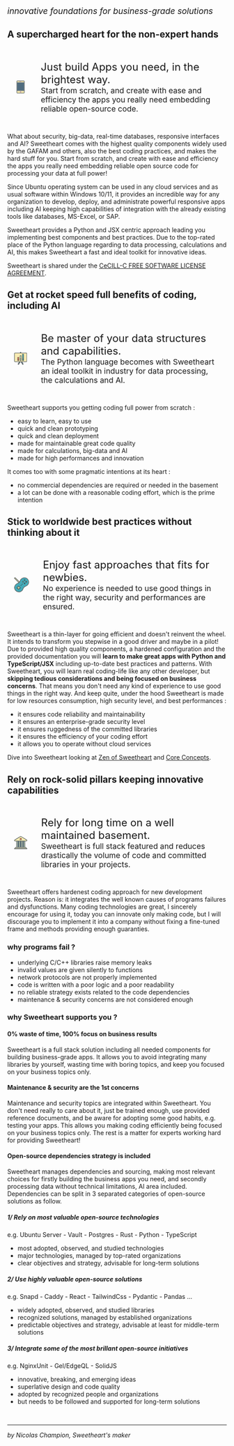 <span style="font-size:1.2rem; font-style:italic;">
  innovative foundations for business-grade solutions
</span>

## A supercharged heart for the non-expert hands

<div style="display:flex; padding:1rem;">
  <svg width="70px" height="70px" viewBox="0 0 64 64" enable-background="new 0 0 64 64" fill="#000000">
    <g stroke-width="0"/>
    <g stroke-linecap="round" stroke-linejoin="round"/>
    <g> <g> 
    <rect x="14" y="10" fill="#506C7F" width="36" height="40"/> <g>
    <path fill="#F9EBB2" d="M14,4v4h36V4c0-1.104-0.896-2-2-2H16C14.896,2,14,2.896,14,4z"/>
    <path fill="#F9EBB2" d="M50,60v-8H14v8c0,1.104,0.896,2,2,2h32C49.104,62,50,61.104,50,60z"/> </g>
    <path fill="#394240" d="M48,0H16c-2.211,0-4,1.789-4,4v56c0,2.211,1.789,4,4,4h32c2.211,0,4-1.789,4-4V4C52,1.789,50.211,0,48,0z M50,60c0,1.104-0.896,2-2,2H16c-1.104,0-2-0.896-2-2v-8h36V60z M50,50H14V10h36V50z M50,8H14V4c0-1.104,0.896-2,2-2h32 c1.104,0,2,0.896,2,2V8z"/>
    <path fill="#ad7fa3" d="M32,60c1.658,0,3-1.342,3-3s-1.342-3-3-3s-3,1.342-3,3S30.342,60,32,60z M32,56c0.553,0,1,0.447,1,1 s-0.447,1-1,1s-1-0.447-1-1S31.447,56,32,56z"/> 
    <path fill="#ad7fa3" d="M33,4h-6c-0.553,0-1,0.447-1,1s0.447,1,1,1h6c0.553,0,1-0.447,1-1S33.553,4,33,4z"/>
    <circle fill="#ad7fa3" cx="37" cy="5" r="1"/> <circle fill="#B4CCB9" cx="32" cy="57" r="1"/> </g> </g>
  </svg>
  <p style="display:block; margin-left:2rem;">
    <span style="font-size:1.5rem">
      Just build Apps you need, in the brightest way.
    </span><br/>
    <span style="font-size:1.1rem; margin-top:2rem;">
      Start from scratch, and create with ease and efficiency the apps you really need embedding reliable open-source code.
    </span>
  </p>
</div>

What about security, big-data, real-time databases, responsive interfaces and AI? Sweetheart comes with the highest quality components widely used by the GAFAM and others, also the best coding practices, and makes the hard stuff for you. Start from scratch, and create with ease and efficiency the apps you really need embedding reliable open source code for processing your data at full power!

Since Ubuntu operating system can be used in any cloud services and as usual software within Windows 10/11, it provides an incredible way for any organization to develop, deploy, and administrate powerful responsive apps including AI keeping high capabilities of integration with the already existing tools like databases, MS-Excel, or SAP.

Sweetheart provides a Python and JSX centric approach leading you implementing best components and best practices. Due to the top-rated place of the Python language regarding to data processing, calculations and AI, this makes Sweetheart a fast and ideal toolkit for innovative ideas.

Sweetheart is shared under the [CeCILL-C FREE SOFTWARE LICENSE AGREEMENT](http://www.cecill.info/licences/Licence_CeCILL-C_V1-en.html).

## Get at rocket speed full benefits of coding, including AI

<div style="display:flex; padding:1rem;">
  <svg width="70px" height="70px" viewBox="0 0 64 64" enable-background="new 0 0 64 64" >
    <g>
      <g>
        <path fill="#506C7F" d="M32,2c-0.553,0-1,0.447-1,1v1h2V3C33,2.447,32.553,2,32,2z"/>
        <path fill="#506C7F" d="M20.135,60.5c-0.277,0.479-0.113,1.09,0.365,1.365c0.479,0.277,1.09,0.113,1.366-0.365l6.64-11.5h-2.309
          L20.135,60.5z"/>
        <path fill="#506C7F" d="M43.865,60.5L37.803,50h-2.309l6.64,11.5c0.276,0.479,0.888,0.643,1.366,0.366S44.143,60.979,43.865,60.5z
          "/>
      </g>
      <path fill="#F9EBB2" d="M62,46c0,1.104-0.896,2-2,2H4c-1.104,0-2-0.896-2-2V8c0-1.104,0.896-2,2-2h56c1.104,0,2,0.896,2,2V46z"/>
      <g>
        <path fill="#394240" d="M60,4H35V3c0-1.657-1.343-3-3-3s-3,1.343-3,3v1H4C1.789,4,0,5.789,0,8v38c0,2.211,1.789,4,4,4h19.888
          l-5.485,9.5c-0.829,1.435-0.338,3.27,1.098,4.098s3.27,0.337,4.098-1.098L30.814,50h2.37l7.217,12.5
          c0.829,1.436,2.663,1.927,4.099,1.098c1.436-0.828,1.926-2.662,1.098-4.098L40.112,50H60c2.211,0,4-1.789,4-4V8
          C64,5.789,62.211,4,60,4z M31,3c0-0.553,0.447-1,1-1s1,0.447,1,1v1h-2V3z M21.866,61.5c-0.276,0.479-0.888,0.643-1.366,0.365
          c-0.479-0.275-0.643-0.887-0.365-1.365L26.197,50h2.309L21.866,61.5z M43.865,60.5c0.277,0.479,0.113,1.09-0.365,1.366
          s-1.09,0.112-1.366-0.366L35.494,50h2.309L43.865,60.5z M62,46c0,1.104-0.896,2-2,2H4c-1.104,0-2-0.896-2-2V8c0-1.104,0.896-2,2-2
          h56c1.104,0,2,0.896,2,2V46z"/>
        <path fill="#394240" d="M35,18h-6c-0.553,0-1,0.447-1,1v25h8V19C36,18.447,35.553,18,35,18z M34,42h-4v-8h4V42z M34,32h-4V20h4V32
          z"/>
        <path fill="#394240" d="M47,10h-6c-0.553,0-1,0.447-1,1v33h8V11C48,10.447,47.553,10,47,10z M46,42h-4V32h4V42z M46,30h-4V12h4V30
          z"/>
        <path fill="#394240" d="M23,26h-6c-0.553,0-1,0.447-1,1v17h8V27C24,26.447,23.553,26,23,26z M22,42h-4v-6h4V42z M22,34h-4v-6h4V34
          z"/>
      </g>
      <g>
        <rect x="18" y="28" fill="#F76D57" width="4" height="6"/>
        <rect x="42" y="32" fill="#45AAB8" width="4" height="10"/>
        <rect x="30" y="20" fill="#B4CCB9" width="4" height="12"/>
        <rect x="42" y="12" fill="#45AAB8" width="4" height="18"/>
        <rect x="18" y="36" fill="#F76D57" width="4" height="6"/>
        <rect x="30" y="34" fill="#B4CCB9" width="4" height="8"/>
      </g>
      <g opacity="0.2">
        <rect x="42" y="32" fill="#231F20" width="4" height="10"/>
        <rect x="18" y="36" fill="#231F20" width="4" height="6"/>
        <rect x="30" y="34" fill="#231F20" width="4" height="8"/>
      </g>
    </g>
  </svg>
  <p style="display:block; margin-left:2rem;">
    <span style="font-size:1.5rem">
      Be master of your data structures and capabilities.
    </span><br/>
    <span style="font-size:1.1rem; margin-top:2rem;">
      The Python language becomes with Sweetheart an ideal toolkit in industry
          for data processing, the calculations and AI.
    </span>
  </p>
</div>

Sweetheart supports you getting coding full power from scratch :

  - easy to learn, easy to use
  - quick and clean prototyping
  - quick and clean deployment
  - made for maintainable great code quality
  - made for calculations, big-data and AI
  - made for high performances and innovation

It comes too with some pragmatic intentions at its heart :

  - no commercial dependencies are required or needed in the basement
  - a lot can be done with a reasonable coding effort, which is the prime intention

## Stick to worldwide best practices without thinking about it

<div style="display:flex; padding:1rem;">
  <svg width="70px" height="70px" viewBox="0 0 64 64" enable-background="new 0 0 64 64">
    <g>
      <path fill="#F9EBB2" d="M2.294,2.294c0.391-0.392,1.022-0.392,1.414,0l17.664,17.665l0,0l-1.409,1.418L2.294,3.708
        C1.902,3.316,1.902,2.685,2.294,2.294z"/>
      <path fill="#45AAB8" d="M50.455,36.795c-6.582,1.898-11.762,7.078-13.659,13.66C34.2,57.205,27.665,62,20,62
        c-9.941,0-18-8.059-18-18c0-7.664,4.794-14.2,11.545-16.795c6.582-1.898,11.762-7.078,13.659-13.66C29.8,6.795,36.335,2,44,2
        c9.941,0,18,8.059,18,18C62,27.664,57.206,34.2,50.455,36.795z"/>
      <g>
        <path fill="#394240" d="M44,0c-6.558,0-12.361,3.166-16.002,8.045c-1.138,1.523-2.064,3.213-2.735,5.028
          c-0.58,1.916-1.48,3.71-2.632,5.315L5.122,0.879c-1.172-1.172-3.071-1.171-4.243,0c-1.171,1.172-1.172,3.071,0,4.243
          l17.514,17.513c-1.566,1.125-3.312,2.007-5.185,2.573c-0.049,0.015-0.085,0.04-0.135,0.055c-1.814,0.671-3.505,1.598-5.028,2.735
          C3.165,31.639,0,37.442,0,44c0,11.046,8.954,20,20,20c6.558,0,12.361-3.166,16.002-8.045c1.138-1.523,2.064-3.213,2.735-5.028
          c1.738-5.739,6.45-10.452,12.189-12.189c1.814-0.671,3.505-1.598,5.028-2.735C60.835,32.361,64,26.558,64,20
          C64,8.954,55.046,0,44,0z M2.294,3.708c-0.392-0.392-0.392-1.023,0-1.414c0.391-0.392,1.022-0.392,1.414,0l17.664,17.665
          l-1.409,1.418L2.294,3.708z M50.455,36.795c-6.582,1.898-11.762,7.078-13.659,13.66C34.2,57.205,27.665,62,20,62
          c-9.941,0-18-8.059-18-18c0-7.664,4.794-14.2,11.545-16.795c6.582-1.898,11.762-7.078,13.659-13.66C29.8,6.795,36.335,2,44,2
          c9.941,0,18,8.059,18,18C62,27.664,57.206,34.2,50.455,36.795z"/>
        <path fill="#394240" d="M26,42h-4v-4c0-0.553-0.447-1-1-1h-4c-0.553,0-1,0.447-1,1v4h-4c-0.553,0-1,0.447-1,1v4
          c0,0.553,0.447,1,1,1h4v4c0,0.553,0.447,1,1,1h4c0.553,0,1-0.447,1-1v-4h4c0.553,0,1-0.447,1-1v-4C27,42.447,26.553,42,26,42z
           M25,46h-5v5h-2v-5h-5v-2h5v-5h2v5h5V46z"/>
        <path fill="#394240" d="M52,16c-1.657,0-3,1.344-3,3s1.343,3,3,3s3-1.344,3-3S53.657,16,52,16z M52,20c-0.553,0-1-0.447-1-1
          s0.447-1,1-1s1,0.447,1,1S52.553,20,52,20z"/>
        <path fill="#394240" d="M38,16c-1.657,0-3,1.344-3,3s1.343,3,3,3s3-1.344,3-3S39.657,16,38,16z M38,20c-0.553,0-1-0.447-1-1
          s0.447-1,1-1s1,0.447,1,1S38.553,20,38,20z"/>
        <path fill="#394240" d="M45,23c-1.656,0-3,1.343-3,3s1.344,3,3,3s3-1.343,3-3S46.656,23,45,23z M45,27c-0.553,0-1-0.447-1-1
          s0.447-1,1-1s1,0.447,1,1S45.553,27,45,27z"/>
        <path fill="#394240" d="M45,9c-1.656,0-3,1.343-3,3s1.344,3,3,3s3-1.343,3-3S46.656,9,45,9z M45,13c-0.553,0-1-0.447-1-1
          s0.447-1,1-1s1,0.447,1,1S45.553,13,45,13z"/>
        <path fill="#394240" d="M29.879,32.707l-2.121,2.121c-0.392,0.392-0.392,1.023,0,1.414c0.391,0.392,1.022,0.392,1.414,0
          l2.121-2.121c0.391-0.391,0.391-1.023,0-1.414S30.27,32.316,29.879,32.707z"/>
        <path fill="#394240" d="M34.828,27.758l-2.121,2.121c-0.391,0.391-0.391,1.023,0,1.414s1.023,0.391,1.414,0l2.121-2.121
          c0.391-0.391,0.391-1.023,0-1.414S35.219,27.367,34.828,27.758z"/>
      </g>
      <polygon fill="#F9EBB2" points="25,44 20,44 20,39 18,39 18,44 13,44 13,46 18,46 18,51 20,51 20,46 25,46 	"/>
      <circle fill="#F9EBB2" cx="38" cy="19" r="1"/>
      <circle fill="#506C7F" cx="45" cy="26" r="1"/>
      <circle fill="#F76D57" cx="52" cy="19" r="1"/>
      <circle fill="#B4CCB9" cx="45" cy="12" r="1"/>
    </g>
  </svg>
  <p style="display:block; margin-left:2rem;">
    <span style="font-size:1.5rem">
      Enjoy fast approaches that fits for newbies.
    </span><br/>
    <span style="font-size:1.1rem; margin-top:2rem;">
      No experience is needed to use good things in the right way,
          security and performances are ensured.
    </span>
  </p>
</div>

Sweetheart is a thin-layer for going efficient and doesn't reinvent the wheel. It intends to transform you stepwise in a good driver and maybe in a pilot! Due to provided high quality components, a hardened configuration and the provided documentation you will **learn to make great apps with Python and TypeScript/JSX** including up-to-date best practices and patterns. With Sweetheart, you will learn real coding-life like any other developer, but **skipping tedious considerations and being focused on business concerns**. That means you don't need any kind of experience to use good things in the right way. And keep quite, under the hood Sweetheart is made for low resources consumption, high security level, and best performances :

  - it ensures code reliability and maintainability
  - it ensures an enterprise-grade security level
  - it ensures ruggedness of the committed libraries
  - it ensures the efficiency of your coding effort
  - it allows you to operate without cloud services

Dive into Sweetheart looking at
[Zen of Sweetheart](https://github.com/IncredibleProgress/Sweetheart/blob/main/documentation/markdown/Zen%20of%20Sweetheart.md)
and [Core Concepts](https://github.com/IncredibleProgress/Sweetheart/blob/main/documentation/src/core%20concepts.md).

## Rely on rock-solid pillars keeping innovative capabilities

<div style="display:flex; padding:1rem;">
  <svg width="70px" height="70px" viewBox="0 0 64 64" enable-background="new 0 0 64 64" >
    <g>
      <g>
        <rect x="18" y="25" fill="#506C7F" width="4" height="29"/>
        <rect x="30" y="25" fill="#506C7F" width="4" height="29"/>
        <rect x="42" y="25" fill="#506C7F" width="4" height="29"/>
      </g>
      <g>
        <rect x="48" y="25" fill="#B4CCB9" width="4" height="29"/>
        <rect x="24" y="25" fill="#B4CCB9" width="4" height="29"/>
        <rect x="36" y="25" fill="#B4CCB9" width="4" height="29"/>
        <rect x="12" y="25" fill="#B4CCB9" width="4" height="29"/>
      </g>
      <g>
        <path fill="#F9EBB2" d="M8,56c-1.104,0-2,0.896-2,2h52c0-1.104-0.895-2-2-2H8z"/>
        <path fill="#F9EBB2" d="M60,60H4c-1.104,0-2,0.896-2,2h60C62,60.896,61.105,60,60,60z"/>
      </g>
      <path fill="#F9EBB2" d="M4,23h56c0.893,0,1.684-0.601,1.926-1.461c0.24-0.86-0.125-1.785-0.889-2.248l-28-17
        C32.725,2.1,32.365,2,32,2c-0.367,0-0.725,0.1-1.037,0.29L2.961,19.291c-0.764,0.463-1.129,1.388-0.888,2.247
        C2.315,22.399,3.107,23,4,23z"/>
      <g>
        <path fill="#394240" d="M60,58c0-2.209-1.791-4-4-4h-2V25h6c1.795,0,3.369-1.194,3.852-2.922c0.484-1.728-0.242-3.566-1.775-4.497
          l-28-17C33.439,0.193,32.719,0,32,0s-1.438,0.193-2.076,0.581l-28,17c-1.533,0.931-2.26,2.77-1.775,4.497
          C0.632,23.806,2.207,25,4,25h6v29H8c-2.209,0-4,1.791-4,4c-2.209,0-4,1.791-4,4v2h64v-2C64,59.791,62.209,58,60,58z M4,23
          c-0.893,0-1.685-0.601-1.926-1.462c-0.241-0.859,0.124-1.784,0.888-2.247l28-17.001C31.275,2.1,31.635,2,32,2
          c0.367,0,0.725,0.1,1.039,0.291l28,17c0.764,0.463,1.129,1.388,0.887,2.248C61.686,22.399,60.893,23,60,23H4z M52,25v29h-4V25H52z
            M46,25v29h-4V25H46z M40,25v29h-4V25H40z M34,25v29h-4V25H34z M28,25v29h-4V25H28z M22,25v29h-4V25H22z M16,25v29h-4V25H16z
            M8,56h48c1.105,0,2,0.896,2,2H6C6,56.896,6.896,56,8,56z M2,62c0-1.104,0.896-2,2-2h56c1.105,0,2,0.896,2,2H2z"/>
        <path fill="#394240" d="M32,9c-2.762,0-5,2.238-5,5s2.238,5,5,5s5-2.238,5-5S34.762,9,32,9z M32,17c-1.656,0-3-1.343-3-3
          s1.344-3,3-3c1.658,0,3,1.343,3,3S33.658,17,32,17z"/>
      </g>
      <circle fill="#F76D57" cx="32" cy="14" r="3"/>
    </g>
  </svg>
  <p style="display:block; margin-left:2rem;">
    <span style="font-size:1.5rem">
      Rely for long time on a well maintained basement.
    </span><br/>
    <span style="font-size:1.1rem; margin-top:2rem;">
      Sweetheart is full stack featured and reduces drastically
          the volume of code and committed libraries in your projects.
    </span>
  </p>
</div>

Sweetheart offers hardenest coding approach for new development projects. Reason is: it integrates the well known causes of programs failures and dysfunctions. Many coding technologies are great, I sincerely encourage for using it, today you can innovate only making code, but I will discourage you to implement it into a company without fixing a fine-tuned frame and methods providing enough guaranties.

### why programs fail ?

  - underlying C/C++ libraries raise memory leaks
  - invalid values are given silently to functions
  - network protocols are not properly implemented
  - code is written with a poor logic and a poor readability
  - no reliable strategy exists related to the code dependencies
  - maintenance & security concerns are not considered enough

### why Sweetheart supports you ?

#### 0% waste of time, 100% focus on business results

Sweetheart is a full stack solution including all needed components for building business-grade apps. It allows you to avoid integrating many libraries by yourself, wasting time with boring topics, and keep you focused on your business topics only.

#### Maintenance & security are the 1st concerns

Maintenance and security topics are integrated within Sweetheart. You don't need really to care about it, just be trained enough, use provided reference documents, and be aware for adopting some good habits, e.g. testing your apps. This allows you making coding efficiently being focused on your business topics only. The rest is a matter for experts working hard for providing Sweetheart!

#### Open-source dependencies strategy is included

Sweetheart manages dependencies and sourcing, making most relevant choices for firstly building the business apps you need, and secondly processing data without technical limitations, AI area included. Dependencies can be split in 3 separated categories of open-source solutions as follow. 

##### 1/ Rely on most valuable open-source technologies
e.g. Ubuntu Server - Vault - Postgres - Rust - Python - TypeScript
  - most adopted, observed, and studied technologies
  - major technologies, managed by top-rated organizations
  - clear objectives and strategy, advisable for long-term solutions

##### 2/ Use highly valuable open-source solutions
e.g. Snapd - Caddy - React - TailwindCss - Pydantic - Pandas ...
  - widely adopted, observed, and studied libraries
  - recognized solutions, managed by established organizations
  - predictable objectives and strategy, advisable at least for middle-term solutions

##### 3/ Integrate some of the most brillant open-source initiatives
e.g. NginxUnit - Gel/EdgeQL - SolidJS
  - innovative, breaking, and emerging ideas
  - superlative design and code quality
  - adopted by recognized people and organizations
  - but needs to be followed and supported for long-term solutions

<br/>

---
*by Nicolas Champion, Sweetheart's maker*